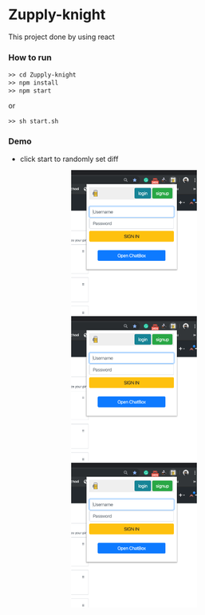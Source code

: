 # Zupply-knight

This project done by using react

### How to run 

```
>> cd Zupply-knight
>> npm install 
>> npm start
```

or 

```
>> sh start.sh
```


### Demo
* click start to randomly set diff
<div align=center><img width="50%" src="https://github.com/US579/507/blob/master/img/loginsingupform.png"/></div>


<div align=center><img width="50%" src="https://github.com/US579/507/blob/master/img/loginsingupform.png"/></div>

<div align=center><img width="50%" src="https://github.com/US579/507/blob/master/img/loginsingupform.png"/></div>